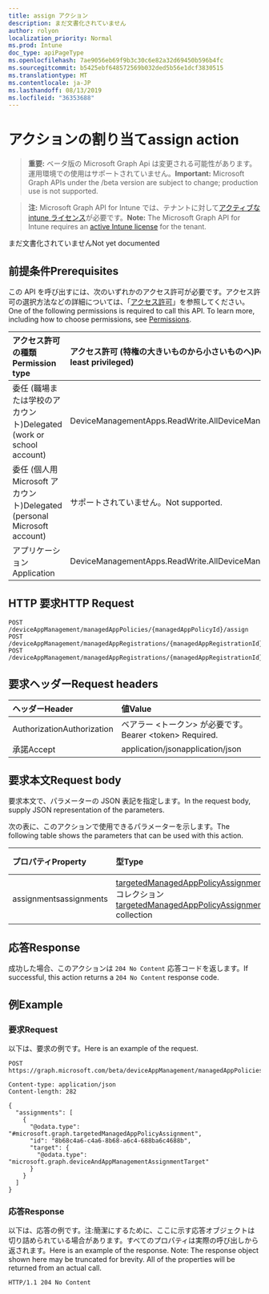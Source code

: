 ```yaml
---
title: assign アクション
description: まだ文書化されていません
author: rolyon
localization_priority: Normal
ms.prod: Intune
doc_type: apiPageType
ms.openlocfilehash: 7ae9056eb69f9b3c30c6e82a32d69450b596b4fc
ms.sourcegitcommit: b5425ebf648572569b032ded5b56e1dcf3830515
ms.translationtype: MT
ms.contentlocale: ja-JP
ms.lasthandoff: 08/13/2019
ms.locfileid: "36353688"
---
```

# <a name="assign-action"></a><span data-ttu-id="95867-103">アクションの割り当て</span><span class="sxs-lookup"><span data-stu-id="95867-103">assign action</span></span>

> <span data-ttu-id="95867-104">**重要:** ベータ版の Microsoft Graph Api は変更される可能性があります。運用環境での使用はサポートされていません。</span><span class="sxs-lookup"><span data-stu-id="95867-104">**Important:** Microsoft Graph APIs under the /beta version are subject to change; production use is not supported.</span></span>

> <span data-ttu-id="95867-105">**注:** Microsoft Graph API for Intune では、テナントに対して[アクティブな intune ライセンス](https://go.microsoft.com/fwlink/?linkid=839381)が必要です。</span><span class="sxs-lookup"><span data-stu-id="95867-105">**Note:** The Microsoft Graph API for Intune requires an [active Intune license](https://go.microsoft.com/fwlink/?linkid=839381) for the tenant.</span></span>

<span data-ttu-id="95867-106">まだ文書化されていません</span><span class="sxs-lookup"><span data-stu-id="95867-106">Not yet documented</span></span>

## <a name="prerequisites"></a><span data-ttu-id="95867-107">前提条件</span><span class="sxs-lookup"><span data-stu-id="95867-107">Prerequisites</span></span>
<span data-ttu-id="95867-p101">この API を呼び出すには、次のいずれかのアクセス許可が必要です。アクセス許可の選択方法などの詳細については、「[アクセス許可](/graph/permissions-reference)」を参照してください。</span><span class="sxs-lookup"><span data-stu-id="95867-p101">One of the following permissions is required to call this API. To learn more, including how to choose permissions, see [Permissions](/graph/permissions-reference).</span></span>

|<span data-ttu-id="95867-110">アクセス許可の種類</span><span class="sxs-lookup"><span data-stu-id="95867-110">Permission type</span></span>|<span data-ttu-id="95867-111">アクセス許可 (特権の大きいものから小さいものへ)</span><span class="sxs-lookup"><span data-stu-id="95867-111">Permissions (from most to least privileged)</span></span>|
|:---|:---|
|<span data-ttu-id="95867-112">委任 (職場または学校のアカウント)</span><span class="sxs-lookup"><span data-stu-id="95867-112">Delegated (work or school account)</span></span>|<span data-ttu-id="95867-113">DeviceManagementApps.ReadWrite.All</span><span class="sxs-lookup"><span data-stu-id="95867-113">DeviceManagementApps.ReadWrite.All</span></span>|
|<span data-ttu-id="95867-114">委任 (個人用 Microsoft アカウント)</span><span class="sxs-lookup"><span data-stu-id="95867-114">Delegated (personal Microsoft account)</span></span>|<span data-ttu-id="95867-115">サポートされていません。</span><span class="sxs-lookup"><span data-stu-id="95867-115">Not supported.</span></span>|
|<span data-ttu-id="95867-116">アプリケーション</span><span class="sxs-lookup"><span data-stu-id="95867-116">Application</span></span>|<span data-ttu-id="95867-117">DeviceManagementApps.ReadWrite.All</span><span class="sxs-lookup"><span data-stu-id="95867-117">DeviceManagementApps.ReadWrite.All</span></span>|

## <a name="http-request"></a><span data-ttu-id="95867-118">HTTP 要求</span><span class="sxs-lookup"><span data-stu-id="95867-118">HTTP Request</span></span>
<!-- {
  "blockType": "ignored"
}
-->
``` http
POST /deviceAppManagement/managedAppPolicies/{managedAppPolicyId}/assign
POST /deviceAppManagement/managedAppRegistrations/{managedAppRegistrationId}/appliedPolicies/{managedAppPolicyId}/assign
POST /deviceAppManagement/managedAppRegistrations/{managedAppRegistrationId}/intendedPolicies/{managedAppPolicyId}/assign
```

## <a name="request-headers"></a><span data-ttu-id="95867-119">要求ヘッダー</span><span class="sxs-lookup"><span data-stu-id="95867-119">Request headers</span></span>
|<span data-ttu-id="95867-120">ヘッダー</span><span class="sxs-lookup"><span data-stu-id="95867-120">Header</span></span>|<span data-ttu-id="95867-121">値</span><span class="sxs-lookup"><span data-stu-id="95867-121">Value</span></span>|
|:---|:---|
|<span data-ttu-id="95867-122">Authorization</span><span class="sxs-lookup"><span data-stu-id="95867-122">Authorization</span></span>|<span data-ttu-id="95867-123">ベアラー &lt;トークン&gt; が必要です。</span><span class="sxs-lookup"><span data-stu-id="95867-123">Bearer &lt;token&gt; Required.</span></span>|
|<span data-ttu-id="95867-124">承諾</span><span class="sxs-lookup"><span data-stu-id="95867-124">Accept</span></span>|<span data-ttu-id="95867-125">application/json</span><span class="sxs-lookup"><span data-stu-id="95867-125">application/json</span></span>|

## <a name="request-body"></a><span data-ttu-id="95867-126">要求本文</span><span class="sxs-lookup"><span data-stu-id="95867-126">Request body</span></span>
<span data-ttu-id="95867-127">要求本文で、パラメーターの JSON 表記を指定します。</span><span class="sxs-lookup"><span data-stu-id="95867-127">In the request body, supply JSON representation of the parameters.</span></span>

<span data-ttu-id="95867-128">次の表に、このアクションで使用できるパラメーターを示します。</span><span class="sxs-lookup"><span data-stu-id="95867-128">The following table shows the parameters that can be used with this action.</span></span>

|<span data-ttu-id="95867-129">プロパティ</span><span class="sxs-lookup"><span data-stu-id="95867-129">Property</span></span>|<span data-ttu-id="95867-130">型</span><span class="sxs-lookup"><span data-stu-id="95867-130">Type</span></span>|<span data-ttu-id="95867-131">説明</span><span class="sxs-lookup"><span data-stu-id="95867-131">Description</span></span>|
|:---|:---|:---|
|<span data-ttu-id="95867-132">assignments</span><span class="sxs-lookup"><span data-stu-id="95867-132">assignments</span></span>|<span data-ttu-id="95867-133">[targetedManagedAppPolicyAssignment](../resources/intune-mam-targetedmanagedapppolicyassignment.md) コレクション</span><span class="sxs-lookup"><span data-stu-id="95867-133">[targetedManagedAppPolicyAssignment](../resources/intune-mam-targetedmanagedapppolicyassignment.md) collection</span></span>|<span data-ttu-id="95867-134">まだ文書化されていません</span><span class="sxs-lookup"><span data-stu-id="95867-134">Not yet documented</span></span>|



## <a name="response"></a><span data-ttu-id="95867-135">応答</span><span class="sxs-lookup"><span data-stu-id="95867-135">Response</span></span>
<span data-ttu-id="95867-136">成功した場合、このアクションは `204 No Content` 応答コードを返します。</span><span class="sxs-lookup"><span data-stu-id="95867-136">If successful, this action returns a `204 No Content` response code.</span></span>

## <a name="example"></a><span data-ttu-id="95867-137">例</span><span class="sxs-lookup"><span data-stu-id="95867-137">Example</span></span>

### <a name="request"></a><span data-ttu-id="95867-138">要求</span><span class="sxs-lookup"><span data-stu-id="95867-138">Request</span></span>
<span data-ttu-id="95867-139">以下は、要求の例です。</span><span class="sxs-lookup"><span data-stu-id="95867-139">Here is an example of the request.</span></span>
``` http
POST https://graph.microsoft.com/beta/deviceAppManagement/managedAppPolicies/{managedAppPolicyId}/assign

Content-type: application/json
Content-length: 282

{
  "assignments": [
    {
      "@odata.type": "#microsoft.graph.targetedManagedAppPolicyAssignment",
      "id": "8b68c4a6-c4a6-8b68-a6c4-688ba6c4688b",
      "target": {
        "@odata.type": "microsoft.graph.deviceAndAppManagementAssignmentTarget"
      }
    }
  ]
}
```

### <a name="response"></a><span data-ttu-id="95867-140">応答</span><span class="sxs-lookup"><span data-stu-id="95867-140">Response</span></span>
<span data-ttu-id="95867-p102">以下は、応答の例です。注:簡潔にするために、ここに示す応答オブジェクトは切り詰められている場合があります。すべてのプロパティは実際の呼び出しから返されます。</span><span class="sxs-lookup"><span data-stu-id="95867-p102">Here is an example of the response. Note: The response object shown here may be truncated for brevity. All of the properties will be returned from an actual call.</span></span>
``` http
HTTP/1.1 204 No Content
```






